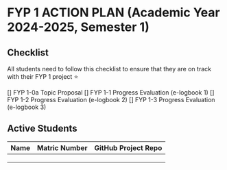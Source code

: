 # FYP 1 ACTION PLAN (Academic Year 2024-2025, Semester 1)

## Checklist

All students need to follow this checklist to ensure that they are on track with their FYP 1 project :star: 

[] FYP 1-0a Topic Proposal
[] FYP 1-1 Progress Evaluation (e-logbook 1)
[] FYP 1-2 Progress Evaluation (e-logbook 2)
[] FYP 1-3 Progress Evaluation (e-logbook 3)

## Active Students

| Name | Matric Number | GitHub Project Repo |
|------|---------------|---------------------|
|      |               |                     |
|      |               |                     |
|      |               |                     |







